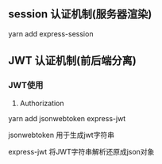 ## session 认证机制(服务器渲染)

yarn add express-session

## JWT 认证机制(前后端分离)



### JWT使用

1. Authorization

yarn add jsonwebtoken express-jwt

jsonwebtoken  用于生成jwt字符串

express-jwt  将JWT字符串解析还原成json对象

